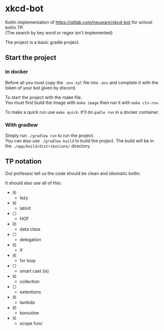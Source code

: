 # xkcd-bot

Kotlin implementation of https://gitlab.com/neuware/xkcd-bot for school kotlin TP.  
(The search by key word or regex isn't implemented)

The project is a basic gradle project.

## Start the project

### In docker

Before all you must copy the `.env.tpl` file into `.env` and complete it with
the token of your bot given by discord.

To start the project with the make file.  
You must first build the image with `make image` then run it with `make ctn-run`.

To make a quick run use `make quick`. It'll do `gadle run` in a docker container.

### With gradlew

Simply run `./gradlew run` to run the project.  
You can also use `./gradlew build` to build the project.
The build will be in the `./app/build/distributions/` directory.

## TP notation

Out professor tell us the code should be clean and idiomatic kotlin.

It should also use all of this:

- [x] - lazy
- [x] - latinit
- [ ] - HOF
- [x] - data class
- [ ] - delegation
- [x] - if
- [x] - for loop
- [ ] - smart cast (is)
- [x] - collection
- [ ] - extentions
- [x] - lambda
- [x] - koroutine
- [x] - scope func
